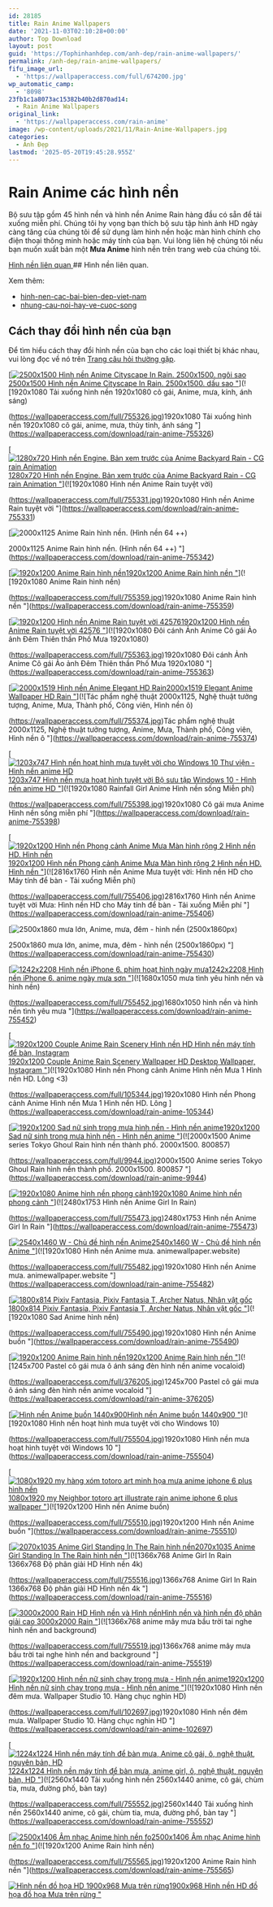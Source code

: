 ```yaml
---
id: 28185
title: Rain Anime Wallpapers
date: '2021-11-03T02:10:28+00:00'
author: Top Download
layout: post
guid: 'https://Tophinhanhdep.com/anh-dep/rain-anime-wallpapers/'
permalink: /anh-dep/rain-anime-wallpapers/
fifu_image_url:
  - 'https://wallpaperaccess.com/full/674200.jpg'
wp_automatic_camp:
  - '8098'
23fb1c1a8073ac15382b40b2d870ad14:
  - Rain Anime Wallpapers
original_link:
  - 'https://wallpaperaccess.com/rain-anime'
image: /wp-content/uploads/2021/11/Rain-Anime-Wallpapers.jpg
categories:
  - Ảnh Đẹp
lastmod: '2025-05-20T19:45:28.955Z'
---
```

# Rain Anime các hình nền

Bộ sưu tập gồm 45 hình nền và hình nền Anime Rain hàng đầu có sẵn để tải xuống miễn phí. Chúng tôi hy vọng bạn thích bộ sưu tập hình ảnh HD ngày càng tăng của chúng tôi để sử dụng làm hình nền hoặc màn hình chính cho điện thoại thông minh hoặc máy tính của bạn. Vui lòng liên hệ chúng tôi nếu bạn muốn xuất bản một **Mưa Anime** hình nền trên trang web của chúng tôi.

[Hình nền liên quan ](#related) ## Hình nền liên quan.

   
 Xem thêm:

   
- [hinh-nen-cac-bai-bien-dep-viet-nam](https://tophinhanhdep.com/anh-dep/hinh-nen-cac-bai-bien-dep-viet-nam/)
- [nhung-cau-noi-hay-ve-cuoc-song](https://tophinhanhdep.com/nhung-cau-noi-hay/nhung-cau-noi-hay-ve-cuoc-song/)

## Cách thay đổi hình nền của bạn

Để tìm hiểu cách thay đổi hình nền của bạn cho các loại thiết bị khác nhau, vui lòng đọc về nó trên [Trang câu hỏi thường gặp](https://tophinhanhdep.com/faq/).

  
[[![2500x1500 Hình nền Anime Cityscape In Rain.  2500x1500.  ngôi sao](https://wallpaperaccess.com/full/674200.jpg)2500x1500 Hình nền Anime Cityscape In Rain. 2500x1500. dấu sao "](https://wallpaperaccess.com/download/rain-anime-674200)](![1920x1080 Tải xuống hình nền 1920x1080 cô gái, Anime, mưa, kính, ánh sáng)

(https://wallpaperaccess.com/full/755326.jpg)1920x1080 Tải xuống hình nền 1920x1080 cô gái, anime, mưa, thủy tinh, ánh sáng "](https://wallpaperaccess.com/download/rain-anime-755326)

[[![1280x720 Hình nền Engine.  Bản xem trước của Anime Backyard Rain - CG rain Animation](https://wallpaperaccess.com/full/755330.jpg)1280x720 Hình nền Engine. Bản xem trước của Anime Backyard Rain - CG rain Animation "](https://wallpaperaccess.com/download/rain-anime-755330)](![1920x1080 Hình nền Anime Rain tuyệt vời)

(https://wallpaperaccess.com/full/755331.jpg)1920x1080 Hình nền Anime Rain tuyệt vời "](https://wallpaperaccess.com/download/rain-anime-755331)

[![2000x1125 Anime Rain hình nền.  (Hình nền 64 ++)](https://wallpaperaccess.com/full/755342.jpg)

2000x1125 Anime Rain hình nền. (Hình nền 64 ++) "](https://wallpaperaccess.com/download/rain-anime-755342)

[[![1920x1200 Anime Rain hình nền](https://wallpaperaccess.com/full/755357.jpg)1920x1200 Anime Rain hình nền "](https://wallpaperaccess.com/download/rain-anime-755357)](![1920x1080 Anime Rain hình nền)

(https://wallpaperaccess.com/full/755359.jpg)1920x1080 Anime Rain hình nền "](https://wallpaperaccess.com/download/rain-anime-755359)

[[![1920x1200 Hình nền Anime Rain tuyệt vời 42576](https://wallpaperaccess.com/full/164377.jpg)1920x1200 Hình nền Anime Rain tuyệt vời 42576 "](https://wallpaperaccess.com/download/rain-anime-164377)](![1920x1080 Đôi cánh Ảnh Anime Cô gái Ảo ảnh Đêm Thiên thần Phố Mưa 1920x1080)

(https://wallpaperaccess.com/full/755363.jpg)1920x1080 Đôi cánh Ảnh Anime Cô gái Ảo ảnh Đêm Thiên thần Phố Mưa 1920x1080 "](https://wallpaperaccess.com/download/rain-anime-755363)

[[![2000x1519 Hình nền Anime Elegant HD Rain](https://wallpaperaccess.com/full/755368.jpg)2000x1519 Elegant Anime Wallpaper HD Rain "](https://wallpaperaccess.com/download/rain-anime-755368)](![Tác phẩm nghệ thuật 2000x1125, Nghệ thuật tưởng tượng, Anime, Mưa, Thành phố, Công viên, Hình nền ô)

(https://wallpaperaccess.com/full/755374.jpg)Tác phẩm nghệ thuật 2000x1125, Nghệ thuật tưởng tượng, Anime, Mưa, Thành phố, Công viên, Hình nền ô "](https://wallpaperaccess.com/download/rain-anime-755374)

[[![1203x747 Hình nền hoạt hình mưa tuyệt vời cho Windows 10 Thư viện - Hình nền anime HD](https://wallpaperaccess.com/full/755397.jpg)1203x747 Hình nền mưa hoạt hình tuyệt vời Bộ sưu tập Windows 10 - Hình nền anime HD "](https://wallpaperaccess.com/download/rain-anime-755397)](![1920x1080 Rainfall Girl Anime Hình nền sống Miễn phí)

(https://wallpaperaccess.com/full/755398.jpg)1920x1080 Cô gái mưa Anime Hình nền sống miễn phí "](https://wallpaperaccess.com/download/rain-anime-755398)

[[![1920x1200 Hình nền Phong cảnh Anime Mưa Màn hình rộng 2 Hình nền HD.  Hình nền](https://wallpaperaccess.com/full/755401.jpg)1920x1200 Hình nền Phong cảnh Anime Mưa Màn hình rộng 2 Hình nền HD. Hình nền "](https://wallpaperaccess.com/download/rain-anime-755401)](![2816x1760 Hình nền Anime Mưa tuyệt vời: Hình nền HD cho Máy tính để bàn - Tải xuống Miễn phí)

(https://wallpaperaccess.com/full/755406.jpg)2816x1760 Hình nền Anime tuyệt vời Mưa: Hình nền HD cho Máy tính để bàn - Tải xuống Miễn phí "](https://wallpaperaccess.com/download/rain-anime-755406)

[![2500x1860 mưa lớn, Anime, mưa, đêm - hình nền (2500x1860px)](https://wallpaperaccess.com/full/755430.jpg)

2500x1860 mưa lớn, anime, mưa, đêm - hình nền (2500x1860px) "](https://wallpaperaccess.com/download/rain-anime-755430)

[[![1242x2208 Hình nền iPhone 6.  phim hoạt hình ngày mưa](https://wallpaperaccess.com/full/755449.jpg)1242x2208 Hình nền iPhone 6. anime ngày mưa sơn "](https://wallpaperaccess.com/download/rain-anime-755449)](![1680x1050 mưa tình yêu hình nền và hình nền)

(https://wallpaperaccess.com/full/755452.jpg)1680x1050 hình nền và hình nền tình yêu mưa "](https://wallpaperaccess.com/download/rain-anime-755452)

[[![1920x1200 Couple Anime Rain Scenery Hình nền HD Hình nền máy tính để bàn, Instagram](https://wallpaperaccess.com/full/755453.jpg)1920x1200 Couple Anime Rain Scenery Wallpaper HD Desktop Wallpaper, Instagram "](https://wallpaperaccess.com/download/rain-anime-755453)](![1920x1080 Hình nền Phong cảnh Anime Hình nền Mưa 1 Hình nền HD.  Lông <3)

(https://wallpaperaccess.com/full/105344.jpg)1920x1080 Hình nền Phong cảnh Anime Hình nền Mưa 1 Hình nền HD. Lông ](https://wallpaperaccess.com/download/rain-anime-105344)

[[![1920x1200 Sad nữ sinh trong mưa hình nền - Hình nền anime](https://wallpaperaccess.com/full/694218.jpg)1920x1200 Sad nữ sinh trong mưa hình nền - Hình nền anime "](https://wallpaperaccess.com/download/rain-anime-694218)](![2000x1500 Anime series Tokyo Ghoul Rain hình nền thành phố.  2000x1500.  800857)

(https://wallpaperaccess.com/full/9944.jpg)2000x1500 Anime series Tokyo Ghoul Rain hình nền thành phố. 2000x1500. 800857 "](https://wallpaperaccess.com/download/rain-anime-9944)

[[![1920x1080 Anime hình nền phong cảnh](https://wallpaperaccess.com/full/755472.jpg)1920x1080 Anime hình nền phong cảnh "](https://wallpaperaccess.com/download/rain-anime-755472)](![2480x1753 Hình nền Anime Girl In Rain)

(https://wallpaperaccess.com/full/755473.jpg)2480x1753 Hình nền Anime Girl In Rain "](https://wallpaperaccess.com/download/rain-anime-755473)

[[![2540x1460 W - Chủ đề hình nền Anime](https://wallpaperaccess.com/full/755475.jpg)2540x1460 W - Chủ đề hình nền Anime "](https://wallpaperaccess.com/download/rain-anime-755475)](![1920x1080 Hình nền Anime mưa.  animewallpaper.website)

(https://wallpaperaccess.com/full/755482.jpg)1920x1080 Hình nền Anime mưa. animewallpaper.website "](https://wallpaperaccess.com/download/rain-anime-755482)

[[![1800x814 Pixiv Fantasia, Pixiv Fantasia T, Archer Natus, Nhân vật gốc](https://wallpaperaccess.com/full/755488.jpg)1800x814 Pixiv Fantasia, Pixiv Fantasia T, Archer Natus, Nhân vật gốc "](https://wallpaperaccess.com/download/rain-anime-755488)](![1920x1080 Sad Anime hình nền)

(https://wallpaperaccess.com/full/755490.jpg)1920x1080 Hình nền Anime buồn "](https://wallpaperaccess.com/download/rain-anime-755490)

[[![1920x1200 Anime Rain hình nền](https://wallpaperaccess.com/full/755497.jpg)1920x1200 Anime Rain hình nền "](https://wallpaperaccess.com/download/rain-anime-755497)](![1245x700 Pastel cô gái mưa ô ánh sáng đèn hình nền anime vocaloid)

(https://wallpaperaccess.com/full/376205.jpg)1245x700 Pastel cô gái mưa ô ánh sáng đèn hình nền anime vocaloid "](https://wallpaperaccess.com/download/rain-anime-376205)

[[![Hình nền Anime buồn 1440x900](https://wallpaperaccess.com/full/344667.gif)Hình nền Anime buồn 1440x900 "](https://wallpaperaccess.com/download/rain-anime-344667)](![1920x1080 Hình nền hoạt hình mưa tuyệt vời cho Windows 10)

(https://wallpaperaccess.com/full/755504.jpg)1920x1080 Hình nền mưa hoạt hình tuyệt vời Windows 10 "](https://wallpaperaccess.com/download/rain-anime-755504)

[[![1080x1920 my hàng xóm totoro art minh họa mưa anime iphone 6 plus hình nền](https://wallpaperaccess.com/full/179088.jpg)1080x1920 my Neighbor totoro art illustrate rain anime iphone 6 plus wallpaper "](https://wallpaperaccess.com/download/rain-anime-179088)](![1920x1200 Hình nền Anime buồn)

(https://wallpaperaccess.com/full/755510.jpg)1920x1200 Hình nền Anime buồn "](https://wallpaperaccess.com/download/rain-anime-755510)

[[![2070x1035 Anime Girl Standing In The Rain hình nền](https://wallpaperaccess.com/full/755511.jpg)2070x1035 Anime Girl Standing In The Rain hình nền "](https://wallpaperaccess.com/download/rain-anime-755511)](![1366x768 Anime Girl In Rain 1366x768 Độ phân giải HD Hình nền 4k)

(https://wallpaperaccess.com/full/755516.jpg)1366x768 Anime Girl In Rain 1366x768 Độ phân giải HD Hình nền 4k "](https://wallpaperaccess.com/download/rain-anime-755516)

[[![3000x2000 Rain HD Hình nền và Hình nền](https://wallpaperaccess.com/full/275148.jpg)Hình nền và hình nền độ phân giải cao 3000x2000 Rain "](https://wallpaperaccess.com/download/rain-anime-275148)](![1366x768 anime mây mưa bầu trời tai nghe hình nền and background)

(https://wallpaperaccess.com/full/755519.jpg)1366x768 anime mây mưa bầu trời tai nghe hình nền and background "](https://wallpaperaccess.com/download/rain-anime-755519)

[[![1920x1200 Hình nền nữ sinh chạy trong mưa - Hình nền anime](https://wallpaperaccess.com/full/755547.jpg)1920x1200 Hình nền nữ sinh chạy trong mưa - Hình nền anime "](https://wallpaperaccess.com/download/rain-anime-755547)](![1920x1080 Hình nền đêm mưa.  Wallpaper Studio 10. Hàng chục nghìn HD)

(https://wallpaperaccess.com/full/102697.jpg)1920x1080 Hình nền đêm mưa. Wallpaper Studio 10. Hàng chục nghìn HD "](https://wallpaperaccess.com/download/rain-anime-102697)

[[![1224x1224 Hình nền máy tính để bàn mưa, Anime cô gái, ô, nghệ thuật, nguyên bản, HD](https://wallpaperaccess.com/full/755549.jpg)1224x1224 Hình nền máy tính để bàn mưa, anime girl, ô, nghệ thuật, nguyên bản, HD "](https://wallpaperaccess.com/download/rain-anime-755549)](![2560x1440 Tải xuống hình nền 2560x1440 anime, cô gái, chùm tia, mưa, đường phố, bàn tay)

(https://wallpaperaccess.com/full/755552.jpg)2560x1440 Tải xuống hình nền 2560x1440 anime, cô gái, chùm tia, mưa, đường phố, bàn tay "](https://wallpaperaccess.com/download/rain-anime-755552)

[[![2500x1406 Âm nhạc Anime hình nền fo](https://wallpaperaccess.com/full/755555.png)2500x1406 Âm nhạc Anime hình nền fo "](https://wallpaperaccess.com/download/rain-anime-755555)](![1920x1200 Anime Rain hình nền)

(https://wallpaperaccess.com/full/755565.jpg)1920x1200 Anime Rain hình nền "](https://wallpaperaccess.com/download/rain-anime-755565)

[![Hình nền đồ họa HD 1900x968 Mưa trên rừng](https://wallpaperaccess.com/full/755569.jpg)1900x968 Hình nền HD đồ họa đồ họa Mưa trên rừng "](https://wallpaperaccess.com/download/rain-anime-755569)
